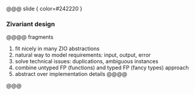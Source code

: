 @@@ slide { color=#242220 }

### Zivariant design

@@@@ fragments  
1. fit nicely in many ZIO abstractions
2. natural way to model requirements: input, output, error
3. solve technical issues: duplications, ambiguous instances
4. combine untyped FP (functions) and typed FP (fancy types) approach
4. abstract over implementation details
@@@@

@@@